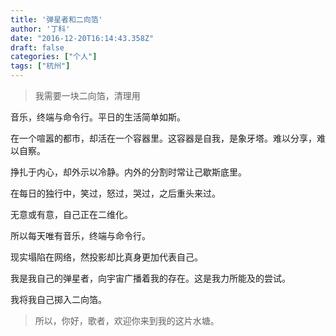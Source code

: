 ```yaml
---
title: '弹星者和二向箔'
author: '丁科'
date: "2016-12-20T16:14:43.358Z"
draft: false
categories: ["个人"]
tags: ["杭州"]
---
```


> 我需要一块二向箔，清理用

<!--more-->

音乐，终端与命令行。平日的生活简单如斯。   

在一个喧嚣的都市，却活在一个容器里。这容器是自我，是象牙塔。难以分享，难以自察。    

挣扎于内心，却外示以冷静。内外的分割时常让己歇斯底里。   

在每日的独行中，笑过，怒过，哭过，之后重头来过。   

无意或有意，自己正在二维化。    

所以每天唯有音乐，终端与命令行。    

现实塌陷在网络，然投影却比真身更加代表自己。    

我是我自己的弹星者，向宇宙广播着我的存在。这是我力所能及的尝试。    

我将我自己掷入二向箔。    

> 所以，你好，歌者，欢迎你来到我的这片水塘。
